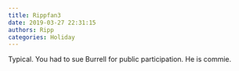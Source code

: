 ```yaml
---
title: Rippfan3
date: 2019-03-27 22:31:15
authors: Ripp
categories: Holiday
---
```


 Typical. You had to sue Burrell for public participation.
He is commie.